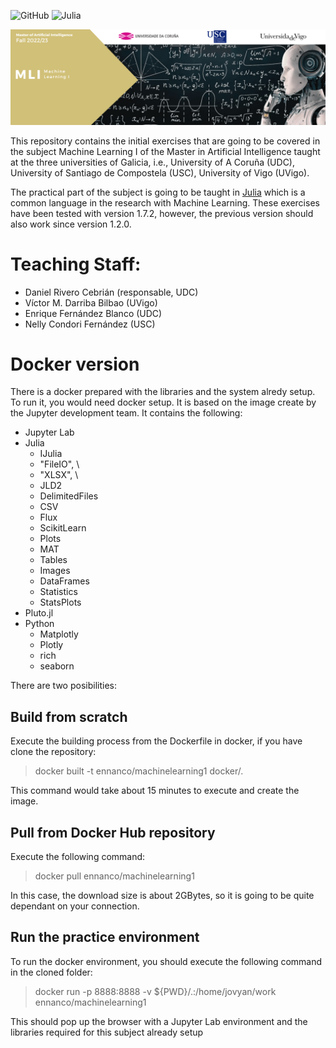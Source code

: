 
![GitHub](https://img.shields.io/github/license/ennanco/MIA_ML1?style=flat-square) ![Julia](https://img.shields.io/badge/Julia-1.7.2-blueviolet?logo=Julia)

![Banner](img/MLI.png)

This repository contains the initial exercises that are going to be covered in the subject Machine Learning I of the Master in Artificial Intelligence taught at the three universities of Galicia, i.e., University of A Coruña (UDC), University of Santiago de Compostela (USC), University of Vigo (UVigo).

The practical part of the subject is going to be taught in [Julia](https://julialang.org/) which is a common language in the research with Machine Learning. These exercises have been tested with version 1.7.2, however, the previous version should also work since version 1.2.0.


# Teaching Staff:
* Daniel Rivero Cebrián (responsable, UDC)
* Víctor M. Darriba Bilbao (UVigo)
* Enrique Fernández Blanco (UDC)
* Nelly Condori Fernández (USC)



# Docker version

There is a docker prepared with the libraries and the system alredy setup. To run it, you would need docker setup. It is based on the image create by the Jupyter development team. It contains the following:
* Jupyter Lab
* Julia
    * IJulia
    * \"FileIO\", \
    * \"XLSX\", \
    * JLD2
    * DelimitedFiles
    * CSV
    * Flux
    * ScikitLearn
    * Plots
    * MAT
    * Tables
    * Images
    * DataFrames
    * Statistics
    * StatsPlots
* Pluto.jl
* Python
    * Matplotly
    * Plotly
    * rich
    * seaborn


There are two posibilities:

## Build from scratch
Execute the building process from the Dockerfile in docker, if you have clone the repository:

> docker built -t ennanco/machinelearning1 docker/.

This command would take about 15 minutes to execute and create the image.

## Pull from Docker Hub repository
Execute the following command:

>docker pull ennanco/machinelearning1

In this case, the download size is about 2GBytes, so it is going to be quite dependant on your connection.

## Run the practice environment

To run the docker environment, you should execute the following command in the cloned folder:

>  docker run -p 8888:8888 -v ${PWD}/.:/home/jovyan/work ennanco/machinelearning1

This should pop up the browser with a Jupyter Lab environment and the libraries required for this subject already setup



